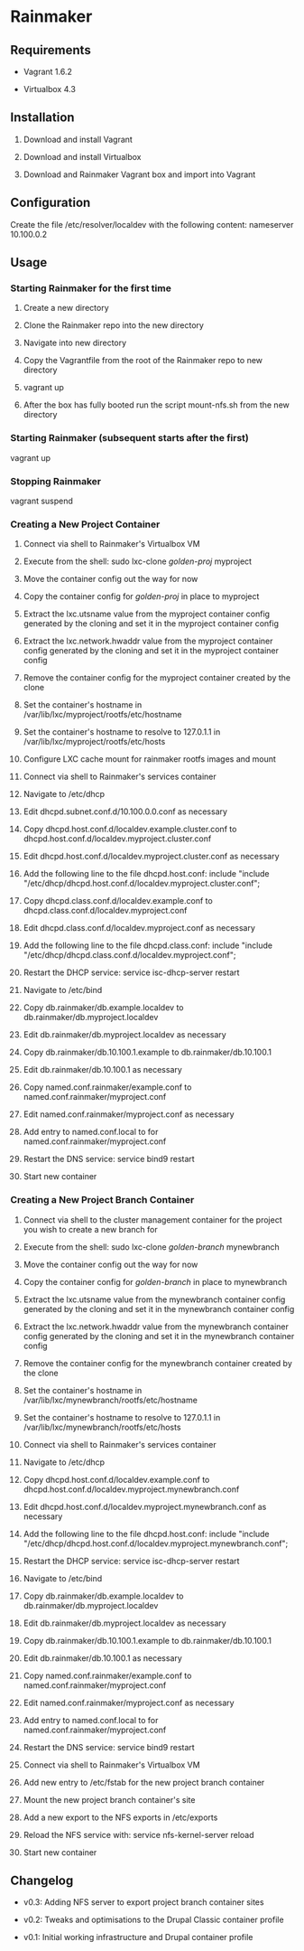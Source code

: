 # Rainmaker

## Requirements

 - Vagrant 1.6.2

 - Virtualbox 4.3

## Installation

1. Download and install Vagrant

2. Download and install Virtualbox

3. Download and Rainmaker Vagrant box and import into Vagrant

## Configuration

Create the file /etc/resolver/localdev with the following content: nameserver 10.100.0.2

## Usage

### Starting Rainmaker for the first time

1. Create a new directory

2. Clone the Rainmaker repo into the new directory

4. Navigate into new directory

5. Copy the Vagrantfile from the root of the Rainmaker repo to new directory

6. vagrant up

7. After the box has fully booted run the script mount-nfs.sh from the new directory

### Starting Rainmaker (subsequent starts after the first)

vagrant up

### Stopping Rainmaker

vagrant suspend

### Creating a New Project Container

1. Connect via shell to Rainmaker's Virtualbox VM

2. Execute from the shell: sudo lxc-clone _golden-proj_ myproject

3. Move the container config out the way for now

4. Copy the container config for _golden-proj_ in place to myproject

5. Extract the lxc.utsname value from the myproject container config generated by the cloning and set it in the myproject container config

6. Extract the lxc.network.hwaddr value from the myproject container config generated by the cloning and set it in the myproject container config

7. Remove the container config for the myproject container created by the clone

8. Set the container's hostname in /var/lib/lxc/myproject/rootfs/etc/hostname

9. Set the container's hostname to resolve to 127.0.1.1 in /var/lib/lxc/myproject/rootfs/etc/hosts

10. Configure LXC cache mount for rainmaker rootfs images and mount

11. Connect via shell to Rainmaker's services container

12. Navigate to /etc/dhcp

13. Edit dhcpd.subnet.conf.d/10.100.0.0.conf as necessary

14. Copy dhcpd.host.conf.d/localdev.example.cluster.conf to dhcpd.host.conf.d/localdev.myproject.cluster.conf

15. Edit dhcpd.host.conf.d/localdev.myproject.cluster.conf as necessary

16. Add the following line to the file dhcpd.host.conf: include "include "/etc/dhcp/dhcpd.host.conf.d/localdev.myproject.cluster.conf";

17. Copy dhcpd.class.conf.d/localdev.example.conf to dhcpd.class.conf.d/localdev.myproject.conf

18. Edit dhcpd.class.conf.d/localdev.myproject.conf as necessary

19. Add the following line to the file dhcpd.class.conf: include "include "/etc/dhcp/dhcpd.class.conf.d/localdev.myproject.conf";

20. Restart the DHCP service: service isc-dhcp-server restart

21. Navigate to /etc/bind

22. Copy db.rainmaker/db.example.localdev to db.rainmaker/db.myproject.localdev

23. Edit db.rainmaker/db.myproject.localdev as necessary

24. Copy db.rainmaker/db.10.100.1.example to db.rainmaker/db.10.100.1

25. Edit db.rainmaker/db.10.100.1 as necessary

26. Copy named.conf.rainmaker/example.conf to named.conf.rainmaker/myproject.conf

27. Edit named.conf.rainmaker/myproject.conf as necessary

28. Add entry to named.conf.local to for named.conf.rainmaker/myproject.conf

29. Restart the DNS service: service bind9 restart

30. Start new container

### Creating a New Project Branch Container

1. Connect via shell to the cluster management container for the project you wish to create a new branch for

2. Execute from the shell: sudo lxc-clone _golden-branch_ mynewbranch

3. Move the container config out the way for now

4. Copy the container config for _golden-branch_ in place to mynewbranch

5. Extract the lxc.utsname value from the mynewbranch container config generated by the cloning and set it in the mynewbranch container config

6. Extract the lxc.network.hwaddr value from the mynewbranch container config generated by the cloning and set it in the mynewbranch container config

7. Remove the container config for the mynewbranch container created by the clone

8. Set the container's hostname in /var/lib/lxc/mynewbranch/rootfs/etc/hostname

9. Set the container's hostname to resolve to 127.0.1.1 in /var/lib/lxc/mynewbranch/rootfs/etc/hosts

10. Connect via shell to Rainmaker's services container

11. Navigate to /etc/dhcp

12. Copy dhcpd.host.conf.d/localdev.example.conf to dhcpd.host.conf.d/localdev.myproject.mynewbranch.conf

13. Edit dhcpd.host.conf.d/localdev.myproject.mynewbranch.conf as necessary

14. Add the following line to the file dhcpd.host.conf: include "include "/etc/dhcp/dhcpd.host.conf.d/localdev.myproject.mynewbranch.conf";

15. Restart the DHCP service: service isc-dhcp-server restart

16. Navigate to /etc/bind

17. Copy db.rainmaker/db.example.localdev to db.rainmaker/db.myproject.localdev

18. Edit db.rainmaker/db.myproject.localdev as necessary

19. Copy db.rainmaker/db.10.100.1.example to db.rainmaker/db.10.100.1

20. Edit db.rainmaker/db.10.100.1 as necessary

21. Copy named.conf.rainmaker/example.conf to named.conf.rainmaker/myproject.conf

22. Edit named.conf.rainmaker/myproject.conf as necessary

23. Add entry to named.conf.local to for named.conf.rainmaker/myproject.conf

24. Restart the DNS service: service bind9 restart

25. Connect via shell to Rainmaker's Virtualbox VM

26. Add new entry to /etc/fstab for the new project branch container

27. Mount the new project branch container's site

28. Add a new export to the NFS exports in /etc/exports

29. Reload the NFS service with: service nfs-kernel-server reload

30. Start new container

## Changelog

- v0.3: Adding NFS server to export project branch container sites

- v0.2: Tweaks and optimisations to the Drupal Classic container profile

- v0.1: Initial working infrastructure and Drupal container profile

